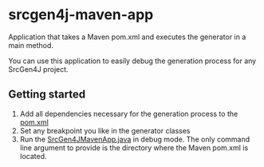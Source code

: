 srcgen4j-maven-app
==================
Application that takes a Maven pom.xml and executes the generator in a main method.

You can use this application to easily debug the generation process for any SrcGen4J project.

## Getting started
1. Add all dependencies necessary for the generation process to the [pom.xml](pom.xml)
2. Set any breakpoint you like in the generator classes
3. Run the [SrcGen4JMavenApp.java](src/main/java/org/fuin/srcgen4j/maven/SrcGen4JMavenApp.java) in debug mode.
   The only command line argument to provide is the directory where the Maven pom.xml is located.


